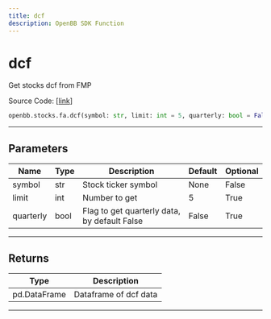 ```yaml
---
title: dcf
description: OpenBB SDK Function
---
```


# dcf

Get stocks dcf from FMP

Source Code: [[link](https://github.com/OpenBB-finance/OpenBBTerminal/tree/main/openbb_terminal/stocks/fundamental_analysis/fmp_model.py#L173)]

```python
openbb.stocks.fa.dcf(symbol: str, limit: int = 5, quarterly: bool = False)
```

---

## Parameters

| Name | Type | Description | Default | Optional |
| ---- | ---- | ----------- | ------- | -------- |
| symbol | str | Stock ticker symbol | None | False |
| limit | int | Number to get | 5 | True |
| quarterly | bool | Flag to get quarterly data, by default False | False | True |


---

## Returns

| Type | Description |
| ---- | ----------- |
| pd.DataFrame | Dataframe of dcf data |
---

